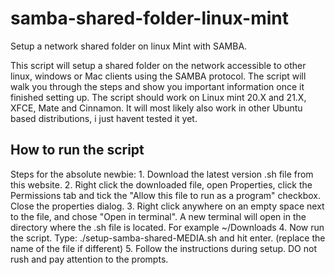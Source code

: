 # samba-shared-folder-linux-mint
Setup a network shared folder on linux Mint with SAMBA.

This script will setup a shared folder on the network accessible to other linux, windows or Mac clients using the SAMBA protocol.
The script will walk you through the steps and show you important information once it finished setting up.
The script should work on Linux mint 20.X and 21.X, XFCE, Mate and Cinnamon. It will most likely also work in other Ubuntu based distributions, i just havent tested it yet.


<h2>How to run the script</h2>
Steps for the absolute newbie: 
1. Download the latest version .sh file from this website.
2. Right click the downloaded file, open Properties, click the Permissions tab and tick the "Allow this file to run as a program" checkbox. Close the properties dialog.
3. Right click anywhere on an empty space next to the file, and chose "Open in terminal". A new terminal will open in the directory where the .sh file is located. For example ~/Downloads 
4. Now run the script. Type:
./setup-samba-shared-MEDIA.sh and hit enter. (replace the name of the file if different)
5. Follow the instructions during setup. DO not rush and pay attention to the prompts.



